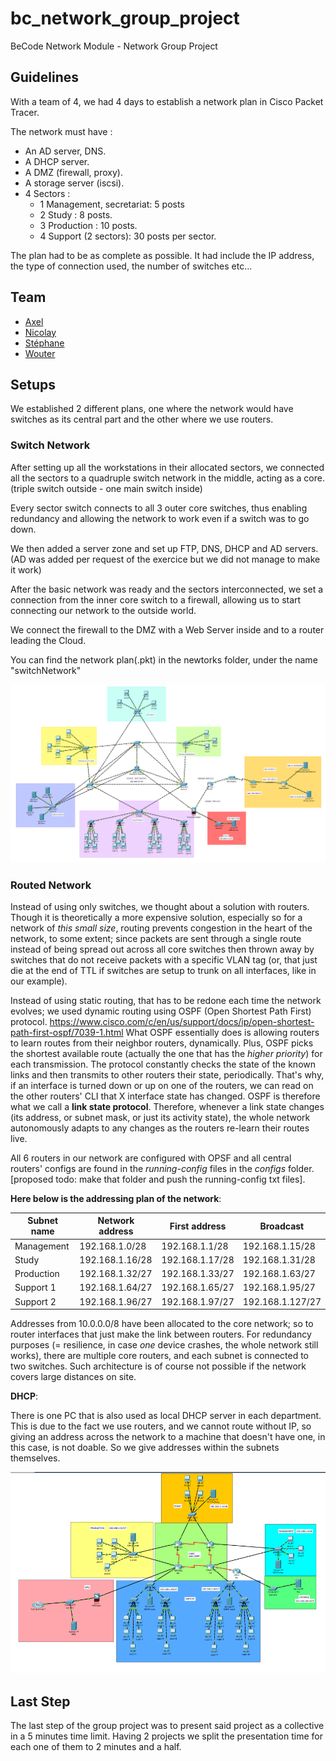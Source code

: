 # bc_network_group_project

BeCode Network Module - Network Group Project

## Guidelines

With a team of 4, we had 4 days to establish a network plan in Cisco Packet Tracer.

The network must have :
- An AD server, DNS.
- A DHCP server.
- A DMZ (firewall, proxy).
- A storage server (iscsi).
- 4 Sectors :
    - 1 Management, secretariat: 5 posts
    - 2 Study : 8 posts.
    - 3 Production : 10 posts.
    - 4 Support (2 sectors): 30 posts per sector.

The plan had to be as complete as possible. It had include the IP address, the type of connection used, the number of switches etc...

## Team

- [Axel](https://github.com/Crucius96)
- [Nicolay](https://github.com/yadrychnikovNicolay)
- [Stéphane](https://github.com/RombinatoR)
- [Wouter](https://github.com/Hyamoto)

## Setups

We established 2 different plans, one where the network would have switches as its central part and the other where we use routers.

### Switch Network

After setting up all the workstations in their allocated sectors, we connected all the sectors to a quadruple switch network in the middle, acting as a core. (triple switch outside - one main switch inside)

Every sector switch connects to all 3 outer core switches, thus enabling redundancy and allowing the network to work even if a switch was to go down.

We then added a server zone and set up FTP, DNS, DHCP and AD servers. (AD was added per request of the exercice but we did not manage to make it work)

After the basic network was ready and the sectors interconnected, we set a connection from the inner core switch to a firewall, allowing us to start connecting our network to the outside world.

We connect the firewall to the DMZ with a Web Server inside and to a router leading the Cloud.

You can find the network plan(.pkt) in the newtorks folder, under the name "switchNetwork"

![switch network plan](./images/etwork-project-switches.png)

### Routed Network

Instead of using only switches, we thought about a solution with routers.
Though it is theoretically a more expensive solution, especially so for a network of *this small size*, routing prevents congestion in the heart of the network, to some extent; since packets are sent through a single route instead of being spread out across all core switches then thrown away by switches that do not receive packets with a specific VLAN tag (or, that just die at the end of TTL if switches are setup to trunk on all interfaces, like in our example).

Instead of using static routing, that has to be redone each time the network evolves; we used dynamic routing using OSPF (Open Shortest Path First) protocol. https://www.cisco.com/c/en/us/support/docs/ip/open-shortest-path-first-ospf/7039-1.html
What OSPF essentially does is allowing routers to learn routes from their neighbor routers, dynamically. Plus, OSPF picks the shortest available route (actually the one that has the *higher priority*) for each transmission. The protocol constantly checks the state of the known links and then transmits to other routers their state, periodically. That's why, if an interface is turned down or up on one of the routers, we can read on the other routers' CLI that X interface state has changed.
OSPF is therefore what we call a **link state protocol**.
Therefore, whenever a link state changes (its address, or subnet mask, or just its activity state), the whole network autonomously adapts to any changes as the routers re-learn their routes live.

All 6 routers in our network are configured with OPSF and all central routers' configs are found in the *running-config* files in the *configs* folder. [proposed todo: make that folder and push the running-config txt files].

__Here below is the addressing plan of the network__:

| Subnet name | Network address | First address |   Broadcast   |
|-------------|-----------------|---------------|---------------|
|Management   |192.168.1.0/28   |192.168.1.1/28 |192.168.1.15/28|
|Study        |192.168.1.16/28  |192.168.1.17/28|192.168.1.31/28|
|Production   |192.168.1.32/27  |192.168.1.33/27|192.168.1.63/27|
|Support 1    |192.168.1.64/27  |192.168.1.65/27|192.168.1.95/27|
|Support 2    |192.168.1.96/27  |192.168.1.97/27|192.168.1.127/27|

Addresses from 10.0.0.0/8 have been allocated to the core network; so to router interfaces that just make the link between routers.
For redundancy purposes (= resilience, in case *one* device crashes, the whole network still works), there are multiple core routers, and each subnet is connected to two switches.
Such architecture is of course not possible if the network covers large distances on site.

__DHCP__:

There is one PC that is also used as local DHCP server in each department. This is due to the fact we use routers, and we cannot route without IP, so giving an address across the network to a machine that doesn't have one, in this case, is not doable. So we give addresses within the subnets themselves.


![router network plan](./images/network-project-routers.png)

## Last Step

The last step of the group project was to present said project as a collective in a 5 minutes time limit. Having 2 projects we split the presentation time for each one of them to 2 minutes and a half.
